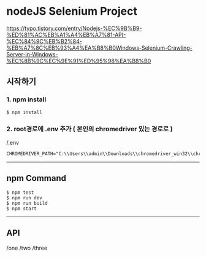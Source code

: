 # nodeJS Selenium Project

https://typo.tistory.com/entry/Nodejs-%EC%9B%B9-%ED%81%AC%EB%A1%A4%EB%A7%81-API-%EC%84%9C%EB%B2%84-%EB%A7%8C%EB%93%A4%EA%B8%B0Windows-Selenium-Crawling-Server-in-Windows-%EC%8B%9C%EC%9E%91%ED%95%98%EA%B8%B0

## 시작하기

### 1. npm install 
```
$ npm install
```

### 2. root경로에 .env 추가 ( 본인의 chromedriver 있는 경로로 )
/.env
```
CHROMEDRIVER_PATH="C:\\Users\\admin\\Downloads\\chromedriver_win32\\chromedriver.exe"
```


------------

## npm Command
```
$ npm test 
$ npm run dev
$ npm run build 
$ npm start 
```


------------

## API
/one
/two
/three
